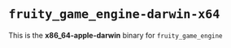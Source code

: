 # `fruity_game_engine-darwin-x64`

This is the **x86_64-apple-darwin** binary for `fruity_game_engine`
